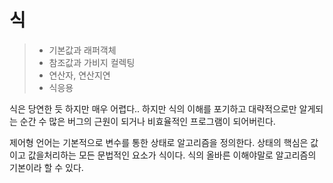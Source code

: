 # 식

> * 기본값과 래퍼객체
> * 참조값과 가비지 컬렉팅
> * 연산자, 연산지연
> * 식응용

식은 당연한 듯 하지만 매우 어렵다.. 하지만 식의 이해를 포기하고 대략적으로만 알게되는 순간 수 많은 버그의 근원이 되거나 비효율적인 프로그램이 되어버린다.

제어형 언어는 기본적으로 변수를 통한 상태로 알고리즘을 정의한다. 상태의 핵심은 값이고 값을처리하는 모든 문법적인 요소가 식이다. 식의 올바른 이해야말로 알고리즘의 기본이라 할 수 있다.

